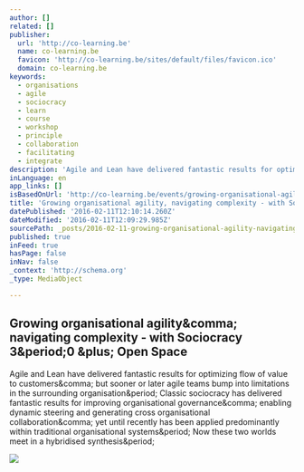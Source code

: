 ```yaml
---
author: []
related: []
publisher:
  url: 'http://co-learning.be'
  name: co-learning.be
  favicon: 'http://co-learning.be/sites/default/files/favicon.ico'
  domain: co-learning.be
keywords:
  - organisations
  - agile
  - sociocracy
  - learn
  - course
  - workshop
  - principle
  - collaboration
  - facilitating
  - integrate
description: 'Agile and Lean have delivered fantastic results for optimizing flow of value to customers, but sooner or later agile teams bump into limitations in the surrounding organisation. Classic sociocracy has delivered fantastic results for improving organisational governance, enabling dynamic steering and generating cross organisational collaboration, yet until recently has been applied predominantly within traditional organisational systems. Now these two worlds meet in a hybridised synthesis.'
inLanguage: en
app_links: []
isBasedOnUrl: 'http://co-learning.be/events/growing-organisational-agility-navigating-complexity-with-sociocracy-30-open-space/25042016'
title: 'Growing organisational agility, navigating complexity - with Sociocracy 3.0 + Open Space'
datePublished: '2016-02-11T12:10:14.260Z'
dateModified: '2016-02-11T12:09:29.985Z'
sourcePath: _posts/2016-02-11-growing-organisational-agility-navigating-complexity-with.md
published: true
inFeed: true
hasPage: false
inNav: false
_context: 'http://schema.org'
_type: MediaObject

---
```

<article style=""><h1>Growing organisational agility&amp;comma; navigating complexity - with Sociocracy 3&amp;period;0 &amp;plus; Open Space</h1><p>Agile and Lean have delivered fantastic results for optimizing flow of value to customers&amp;comma; but sooner or later agile teams bump into limitations in the surrounding organisation&amp;period; Classic sociocracy has delivered fantastic results for improving organisational governance&amp;comma; enabling dynamic steering and generating cross organisational collaboration&amp;comma; yet until recently has been applied predominantly within traditional organisational systems&amp;period; Now these two worlds meet in a hybridised synthesis&amp;period;</p><img src="http://co-learning.be/sites/default/files/screen_shot_2015-11-20_at_14.50.45.png" /></article>